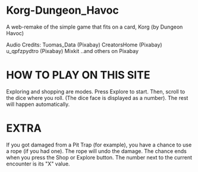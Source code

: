 # Korg-Dungeon_Havoc
A web-remake of the simple game that fits on a card, Korg (by Dungeon Havoc)

Audio Credits:
Tuomas_Data (Pixabay)
CreatorsHome (Pixabay)
u_qpfzpydtro (Pixabay)
Mixkit
..and others on Pixabay

# HOW TO PLAY ON THIS SITE
Exploring and shopping are modes. Press Explore to start. Then, scroll to the dice where you roll. (The dice face is displayed as a number). The rest will happen automatically.

# EXTRA
If you got damaged from a Pit Trap (for example), you have a chance to use a rope (if you had one). The rope will undo the damage. The chance ends when you press the Shop or Explore button.
The number next to the current encounter is its "X" value.
